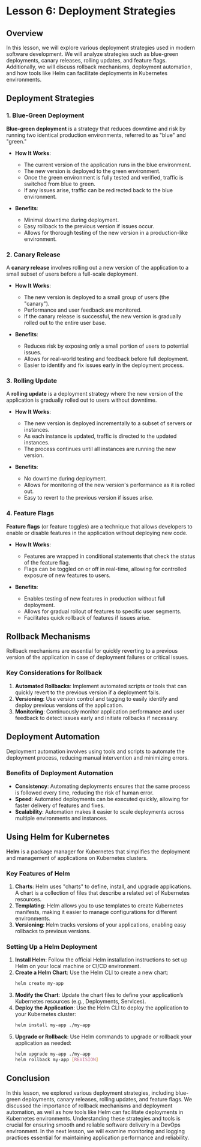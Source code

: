 # Lesson 6: Deployment Strategies

## Overview

In this lesson, we will explore various deployment strategies used in modern software development. We will analyze strategies such as blue-green deployments, canary releases, rolling updates, and feature flags. Additionally, we will discuss rollback mechanisms, deployment automation, and how tools like Helm can facilitate deployments in Kubernetes environments.

## Deployment Strategies

### 1. Blue-Green Deployment

**Blue-green deployment** is a strategy that reduces downtime and risk by running two identical production environments, referred to as "blue" and "green."

- **How It Works**:
  - The current version of the application runs in the blue environment.
  - The new version is deployed to the green environment.
  - Once the green environment is fully tested and verified, traffic is switched from blue to green.
  - If any issues arise, traffic can be redirected back to the blue environment.

- **Benefits**:
  - Minimal downtime during deployment.
  - Easy rollback to the previous version if issues occur.
  - Allows for thorough testing of the new version in a production-like environment.

### 2. Canary Release

A **canary release** involves rolling out a new version of the application to a small subset of users before a full-scale deployment.

- **How It Works**:
  - The new version is deployed to a small group of users (the "canary").
  - Performance and user feedback are monitored.
  - If the canary release is successful, the new version is gradually rolled out to the entire user base.

- **Benefits**:
  - Reduces risk by exposing only a small portion of users to potential issues.
  - Allows for real-world testing and feedback before full deployment.
  - Easier to identify and fix issues early in the deployment process.

### 3. Rolling Update

A **rolling update** is a deployment strategy where the new version of the application is gradually rolled out to users without downtime.

- **How It Works**:
  - The new version is deployed incrementally to a subset of servers or instances.
  - As each instance is updated, traffic is directed to the updated instances.
  - The process continues until all instances are running the new version.

- **Benefits**:
  - No downtime during deployment.
  - Allows for monitoring of the new version's performance as it is rolled out.
  - Easy to revert to the previous version if issues arise.

### 4. Feature Flags

**Feature flags** (or feature toggles) are a technique that allows developers to enable or disable features in the application without deploying new code.

- **How It Works**:
  - Features are wrapped in conditional statements that check the status of the feature flag.
  - Flags can be toggled on or off in real-time, allowing for controlled exposure of new features to users.

- **Benefits**:
  - Enables testing of new features in production without full deployment.
  - Allows for gradual rollout of features to specific user segments.
  - Facilitates quick rollback of features if issues arise.

## Rollback Mechanisms

Rollback mechanisms are essential for quickly reverting to a previous version of the application in case of deployment failures or critical issues. 

### Key Considerations for Rollback

1. **Automated Rollbacks**: Implement automated scripts or tools that can quickly revert to the previous version if a deployment fails.
2. **Versioning**: Use version control and tagging to easily identify and deploy previous versions of the application.
3. **Monitoring**: Continuously monitor application performance and user feedback to detect issues early and initiate rollbacks if necessary.

## Deployment Automation

Deployment automation involves using tools and scripts to automate the deployment process, reducing manual intervention and minimizing errors.

### Benefits of Deployment Automation

- **Consistency**: Automating deployments ensures that the same process is followed every time, reducing the risk of human error.
- **Speed**: Automated deployments can be executed quickly, allowing for faster delivery of features and fixes.
- **Scalability**: Automation makes it easier to scale deployments across multiple environments and instances.

## Using Helm for Kubernetes

**Helm** is a package manager for Kubernetes that simplifies the deployment and management of applications on Kubernetes clusters.

### Key Features of Helm

1. **Charts**: Helm uses "charts" to define, install, and upgrade applications. A chart is a collection of files that describe a related set of Kubernetes resources.
2. **Templating**: Helm allows you to use templates to create Kubernetes manifests, making it easier to manage configurations for different environments.
3. **Versioning**: Helm tracks versions of your applications, enabling easy rollbacks to previous versions.

### Setting Up a Helm Deployment

1. **Install Helm**: Follow the official Helm installation instructions to set up Helm on your local machine or CI/CD environment.
2. **Create a Helm Chart**: Use the Helm CLI to create a new chart:
   ```bash
   helm create my-app
   ```
3. **Modify the Chart**: Update the chart files to define your application’s Kubernetes resources (e.g., Deployments, Services).
4. **Deploy the Application**: Use the Helm CLI to deploy the application to your Kubernetes cluster:
   ```bash
   helm install my-app ./my-app
   ```
5. **Upgrade or Rollback**: Use Helm commands to upgrade or rollback your application as needed:
   ```bash
   helm upgrade my-app ./my-app
   helm rollback my-app [REVISION]
   ```

## Conclusion

In this lesson, we explored various deployment strategies, including blue-green deployments, canary releases, rolling updates, and feature flags. We discussed the importance of rollback mechanisms and deployment automation, as well as how tools like Helm can facilitate deployments in Kubernetes environments. Understanding these strategies and tools is crucial for ensuring smooth and reliable software delivery in a DevOps environment. In the next lesson, we will examine monitoring and logging practices essential for maintaining application performance and reliability.